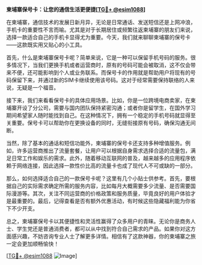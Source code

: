 **柬埔寨保号卡：让您的通信生活更便捷[[TG💪+ @esim1088](https://t.me/s/esim1088)]**

在柬埔寨，通信技术的发展日新月异，无论是日常通话、发送短信还是上网冲浪，手机卡的重要性不言而喻。尤其是对于长期居住或频繁往返柬埔寨的朋友们来说，选择一款适合自己的手机卡显得尤为重要。今天，我们就来聊聊柬埔寨的保号卡——这款既实用又贴心的小工具。

首先，什么是柬埔寨保号卡呢？简单来说，它是一种可以保留手机号码的服务。很多情况下，当我们更换手机或者运营商时，原有的号码可能会被取消，这不仅会带来不便，还可能影响到个人或业务联系。而保号卡的作用就是帮助用户将现有的号码保留下来，并通过新的SIM卡继续使用该号码。这对于经常需要保持联络的人来说，无疑是一个福音。

接下来，我们来看看保号卡的具体应用场景。比如，你是一位跨境电商卖家，在柬埔寨开设了分公司，需要与国内团队保持紧密沟通；或者你是留学生，在国外学习期间希望家人随时能找到自己。在这种情况下，拥有一个稳定的手机号码就显得至关重要。保号卡可以帮助你在更换设备的同时，无缝衔接原有号码，确保沟通无间断。

当然，除了基本的通话和短信功能外，柬埔寨的保号卡还支持多种增值服务。例如，许多运营商推出了流量套餐，让用户可以根据自身需求选择合适的流量包，满足日常工作和娱乐的需求。此外，随着移动互联网的普及，越来越多的应用程序依赖于网络连接，因此选择一款性价比高的流量卡也成了现代人不可或缺的一部分。

那么，如何选择适合自己的一款保号卡呢？这里有几个小贴士供参考。首先，要根据自己的实际需求确定所需的服务内容，比如每月大概需要多少流量、是否需要国际漫游等。其次，关注不同运营商的价格政策和服务质量，毕竟良好的用户体验才是最重要的。最后，记得查看是否有额外优惠活动，有时候这些隐藏福利能为你省下不少开支。

总之，柬埔寨保号卡以其便捷性和灵活性赢得了众多用户的青睐。无论你是商务人士、学生党还是普通消费者，都可以从中找到符合自己需求的产品。如果你对这方面感兴趣，不妨咨询专业人士了解更多详情。相信有了这款神器，你的柬埔寨之旅一定会更加顺畅愉快！

[[TG💪+ @esim1088](https://t.me/s/esim1088) ![Image](https://i.postimg.cc/4NQfJmqS/Snipaste-2025-05-13-00-14-12.png)]